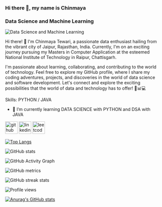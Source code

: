 ### Hi there 👋, my name is Chinmaya
### Data Science and Machine Learning
![Data Science and Machine Learning ](https://arturssmirnovs.github.io/github-profile-readme-generator/images/banner.png)

Hi there! 👋 I'm Chinmaya Tewari, a passionate data enthusiast hailing from the vibrant city of Jaipur, Rajasthan, India. Currently, I'm on an exciting journey pursuing my Masters in Computer Application at the esteemed National Institute of Technology in Raipur, Chattisgarh.

I'm passionate about learning, collaborating, and contributing to the world of technology. Feel free to explore my GitHub profile, where I share my coding adventures, projects, and discoveries in the world of data science and software development. Let's connect and explore the exciting possibilities that the world of data and technology has to offer! 🚀📊💻

Skills: PYTHON / JAVA

- 🌱 I’m currently learning DATA SCIENCE with PYTHON and DSA with JAVA


[<img src='[[https://cdn.jsdelivr.net/npm/simple-icons@3.0.1/icons/github.svg](https://github.githubassets.com/images/modules/site/icons/footer/github-mark.svg)](https://cdn.jsdelivr.net/npm/simple-icons@3.0.1/icons/github.svg)' alt='github' height='40'>](https://github.com/Lycons-rage)  [<img src='https://cdn.jsdelivr.net/npm/simple-icons@3.0.1/icons/linkedin.svg' alt='linkedin' height='40'>](https://www.linkedin.com/in/https://www.linkedin.com/in/chinmaya-tewari-74922816b//)  [<img src='https://cdn.jsdelivr.net/npm/simple-icons@3.0.1/icons/leetcode.svg' alt='leetcode' height='40'>](https://leetcode.com/chinmaya_tewari/)  

[![Top Langs](https://github-readme-stats.vercel.app/api/top-langs/?username=Lycons-rage)](https://github.com/anuraghazra/github-readme-stats)

![GitHub stats](https://github-readme-stats.vercel.app/api?username=Lycons-rage&show_icons=true)  

![GitHub Activity Graph](https://activity-graph.herokuapp.com/graph?username=Lycons-rage)  

![GitHub metrics](https://metrics.lecoq.io/Lycons-rage)  

![GitHub streak stats](https://streak-stats.demolab.com/?user=Lycons-rage)  

![Profile views](https://gpvc.arturio.dev/Lycons-rage)  
 
[![Anurag's GitHub stats](https://github-readme-stats.vercel.app/api?username=Lycons-rage)](https://github.com/anuraghazra/github-readme-stats)
<!--
**Lycons-rage/Lycons-rage** is a ✨ _special_ ✨ repository because its `README.md` (this file) appears on your GitHub profile.

Here are some ideas to get you started:

- 🔭 I’m currently working on ...
- 🌱 I’m currently learning ...
- 👯 I’m looking to collaborate on ...
- 🤔 I’m looking for help with ...
- 💬 Ask me about ...
- 📫 How to reach me: ...
- 😄 Pronouns: ...
- ⚡ Fun fact: ...
-->
